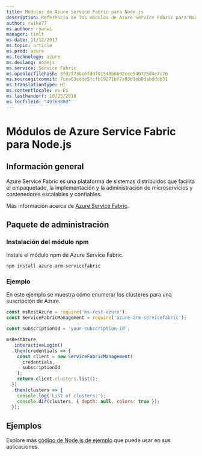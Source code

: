 ```yaml
---
title: Módulos de Azure Service Fabric para Node.js
description: Referencia de los módulos de Azure Service Fabric para Node.js
author: rwike77
ms.author: ryanwi
manager: timlt
ms.date: 11/12/2017
ms.topic: article
ms.prod: azure
ms.technology: azure
ms.devlang: nodejs
ms.service: Service Fabric
ms.openlocfilehash: 3fd2f73bc6fddf01548bbb92cce540775d4c7c76
ms.sourcegitcommit: 7cea63cdde5fcfb19271bf7a93b1eb0dabdddb31
ms.translationtype: HT
ms.contentlocale: es-ES
ms.lasthandoff: 10/25/2018
ms.locfileid: "49769800"
---
```

# <a name="azure-service-fabric-modules-for-nodejs"></a>Módulos de Azure Service Fabric para Node.js

## <a name="overview"></a>Información general

Azure Service Fabric es una plataforma de sistemas distribuidos que facilita el empaquetado, la implementación y la administración de microservicios y contenedores escalables y confiables.

Más información acerca de [Azure Service Fabric](https://docs.microsoft.com/azure/service-fabric/service-fabric-overview).

## <a name="management-package"></a>Paquete de administración

### <a name="install-the-npm-module"></a>Instalación del módulo npm

Instale el módulo npm de Azure Service Fabric.

```bash
npm install azure-arm-servicefabric
```

### <a name="example"></a>Ejemplo

En este ejemplo se muestra cómo enumerar los clústeres para una suscripción de Azure.

```javascript
const msRestAzure = require('ms-rest-azure');
const ServiceFabricManagement = require('azure-arm-servicefabric');

const subscriptionId = 'your-subscription-id';

msRestAzure
  .interactiveLogin()
  .then(credentials => {
    const client = new ServiceFabricManagement(
      credentials,
      subscriptionId
    );
    return client.clusters.list();
  })
  .then(clusters => {
    console.log('List of clusters:');
    console.dir(clusters, { depth: null, colors: true });
  });
```

## <a name="samples"></a>Ejemplos

Explore más [código de Node.js de ejemplo](https://azure.microsoft.com/resources/samples/?platform=nodejs) que puede usar en sus aplicaciones.
